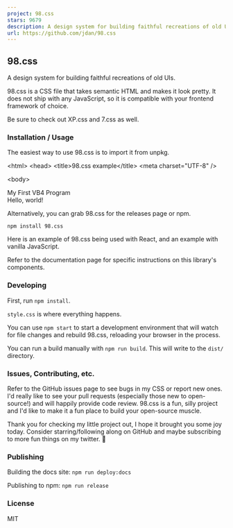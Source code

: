 ```yaml
---
project: 98.css
stars: 9679
description: A design system for building faithful recreations of old UIs
url: https://github.com/jdan/98.css
---
```


98.css
------

A design system for building faithful recreations of old UIs.

98.css is a CSS file that takes semantic HTML and makes it look pretty. It does not ship with any JavaScript, so it is compatible with your frontend framework of choice.

Be sure to check out XP.css and 7.css as well.

### Installation / Usage

The easiest way to use 98.css is to import it from unpkg.

<!DOCTYPE html\>
<html\>
<head\>
  <title\>98.css example</title\>
  <meta charset\="UTF-8" />
  <link rel\="stylesheet" href\="https://unpkg.com/98.css" />
</head\>

<body\>
  <div class\="window" style\="margin: 32px; width: 250px"\>
    <div class\="title-bar"\>
      <div class\="title-bar-text"\>
        My First VB4 Program
      </div\>
    </div\>
    <div class\="window-body"\>
      <p\>Hello, world!</p\>
    </div\>
  </div\>
</body\>
</html\>

Alternatively, you can grab 98.css for the releases page or npm.

```
npm install 98.css
```

Here is an example of 98.css being used with React, and an example with vanilla JavaScript.

Refer to the documentation page for specific instructions on this library's components.

### Developing

First, run `npm install`.

`style.css` is where everything happens.

You can use `npm start` to start a development environment that will watch for file changes and rebuild 98.css, reloading your browser in the process.

You can run a build manually with `npm run build`. This will write to the `dist/` directory.

### Issues, Contributing, etc.

Refer to the GitHub issues page to see bugs in my CSS or report new ones. I'd really like to see your pull requests (especially those new to open-source!) and will happily provide code review. 98.css is a fun, silly project and I'd like to make it a fun place to build your open-source muscle.

Thank you for checking my little project out, I hope it brought you some joy today. Consider starring/following along on GitHub and maybe subscribing to more fun things on my twitter. 👋

### Publishing

Building the docs site: `npm run deploy:docs`

Publishing to npm: `npm run release`

### License

MIT
